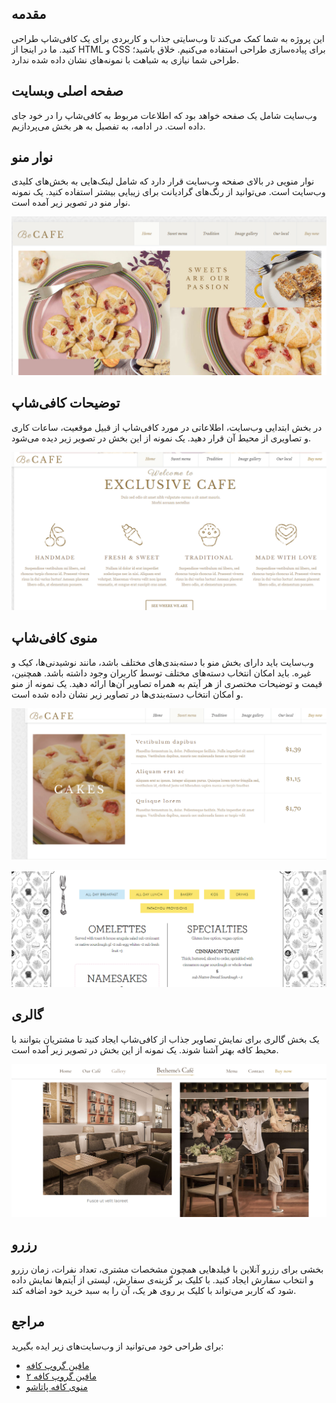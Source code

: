 ## مقدمه

این پروژه به شما کمک می‌کند تا وب‌سایتی جذاب و کاربردی برای یک کافی‌شاپ طراحی کنید. ما در اینجا از HTML و CSS برای پیاده‌سازی طراحی استفاده می‌کنیم. خلاق باشید؛ طراحی شما نیازی به شباهت با نمونه‌های نشان داده شده ندارد.

## صفحه اصلی وبسایت

وب‌سایت شامل یک صفحه خواهد بود که اطلاعات مربوط به کافی‌شاپ را در خود جای داده است. در ادامه، به تفصیل به هر بخش می‌پردازیم.

## نوار منو

نوار منویی در بالای صفحه وب‌سایت قرار دارد که شامل لینک‌هایی به بخش‌های کلیدی وب‌سایت است. می‌توانید از رنگ‌های گرادیانت برای زیبایی بیشتر استفاده کنید. یک نمونه نوار منو در تصویر زیر آمده است.

![nav-menu-example](nav-menu.png)

## توضیحات کافی‌شاپ

در بخش ابتدایی وب‌سایت، اطلاعاتی در مورد کافی‌شاپ از قبیل موقعیت، ساعات کاری و تصاویری از محیط آن قرار دهید. یک نمونه از این بخش در تصویر زیر دیده می‌شود.

![about-example](about.png)

## منوی کافی‌شاپ

وب‌سایت باید دارای بخش منو با دسته‌بندی‌های مختلف باشد، مانند نوشیدنی‌ها، کیک و غیره. باید امکان انتخاب دسته‌های مختلف توسط کاربران وجود داشته باشد. همچنین، قیمت و توضیحات مختصری از هر آیتم به همراه تصاویر آن‌ها ارائه دهید. یک نمونه از منو و امکان انتخاب دسته‌بندی‌ها در تصاویر زیر نشان داده شده است.

![menu-example](menu.png)

![menu-option-example](menu-option.png)

## گالری

یک بخش گالری برای نمایش تصاویر جذاب از کافی‌شاپ ایجاد کنید تا مشتریان بتوانند با محیط کافه بهتر آشنا شوند. یک نمونه از این بخش در تصویر زیر آمده است.

![environment-example](environment.png)

## رزرو

بخشی برای رزرو آنلاین با فیلدهایی همچون مشخصات مشتری، تعداد نفرات، زمان رزرو و انتخاب سفارش ایجاد کنید. با کلیک بر گزینه‌ی سفارش، لیستی از آیتم‌ها نمایش داده شود که کاربر می‌تواند با کلیک بر روی هر یک، آن را به سبد خرید خود اضافه کند.

## مراجع

برای طراحی خود می‌توانید از وب‌سایت‌های زیر ایده بگیرید:
- [مافین گروپ کافه](https://themes.muffingroup.com/be/cafe/)
- [مافین گروپ کافه ۲](https://themes.muffingroup.com/be/cafe2/)
- [منوی کافه پاتاشو](https://www.cafepatachou.com/cafe-patachou-menu/)